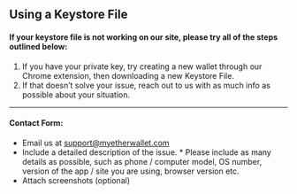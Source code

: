 ## Using a Keystore File

#### If your keystore file is not working on our site, please try all of the steps outlined below:

1. If you have your private key, try creating a new wallet through our Chrome extension, then downloading a new Keystore File.
   <br>
2. If that doesn’t solve your issue, reach out to us with as much info as possible about your situation. 

* * *

#### Contact Form:

- Email us at support@myetherwallet.com
  <br>
- Include a detailed description of the issue.
      \* Please include as many details as possible, such as phone / computer model, OS number, version of the app / site you are using, browser version etc.
  <br>
- Attach screenshots (optional)
